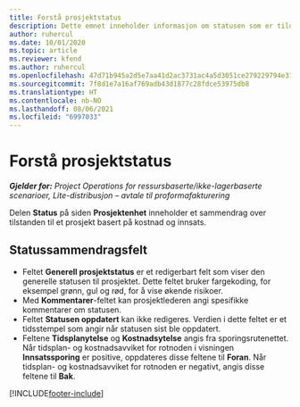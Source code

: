 ```yaml
---
title: Forstå prosjektstatus
description: Dette emnet inneholder informasjon om statusen som er tilordnet prosjekter i Dynamics 365 Project Operations.
author: ruhercul
ms.date: 10/01/2020
ms.topic: article
ms.reviewer: kfend
ms.author: ruhercul
ms.openlocfilehash: 47d71b945a2d5e7aa41d2ac3731ac4a5d3051ce279229794e31c9673f688130e
ms.sourcegitcommit: 7f8d1e7a16af769adb43d1877c28fdce53975db8
ms.translationtype: HT
ms.contentlocale: nb-NO
ms.lasthandoff: 08/06/2021
ms.locfileid: "6997033"
---
```

# <a name="understand-project-status"></a>Forstå prosjektstatus

_**Gjelder for:** Project Operations for ressursbaserte/ikke-lagerbaserte scenarioer, Lite-distribusjon – avtale til proformafakturering_


Delen **Status** på siden **Prosjektenhet** inneholder et sammendrag over tilstanden til et prosjekt basert på kostnad og innsats.


## <a name="status-summary-fields"></a>Statussammendragsfelt

- Feltet **Generell prosjektstatus** er et redigerbart felt som viser den generelle statusen til prosjektet. Dette feltet bruker fargekoding, for eksempel grønn, gul og rød, for å vise økende risikoer. 
- Med **Kommentarer**-feltet kan prosjektlederen angi spesifikke kommentarer om statusen. 
- Feltet **Statusen oppdatert** kan ikke redigeres. Verdien i dette feltet er et tidsstempel som angir når statusen sist ble oppdatert.
- Feltene **Tidsplanytelse** og **Kostnadsytelse** angis fra sporingsrutenettet. Når tidsplan- og kostnadsavviket for rotnoden i visningen **Innsatssporing** er positive, oppdateres disse feltene til **Foran**. Når tidsplan- og kostnadsavviket for rotnoden er negativt, angis disse feltene til **Bak**.


[!INCLUDE[footer-include](../includes/footer-banner.md)]